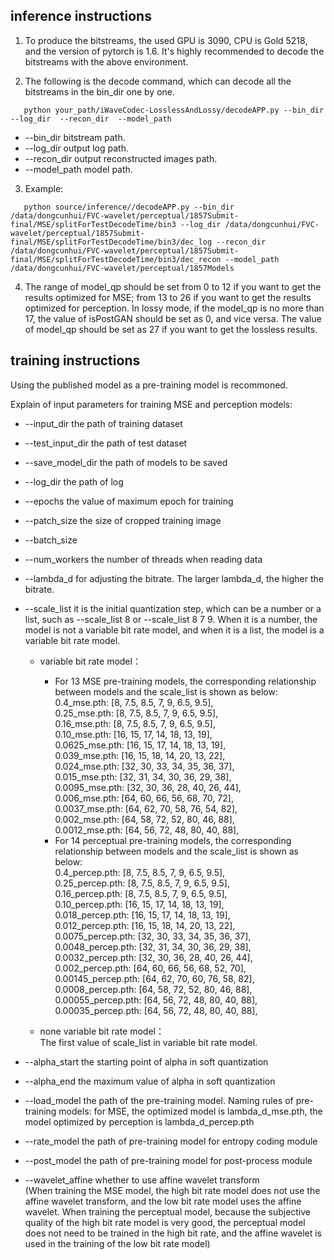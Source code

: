 
inference instructions
---------------------------

1. To produce the bitstreams, the used GPU is 3090, CPU is Gold 5218, and the version of pytorch is 1.6. It's highly recommended to decode the bitstreams with the above environment.

2. The following is the decode command, which can decode all the bitstreams in the bin_dir one by one.
```
   python your_path/iWaveCodec-LosslessAndLossy/decodeAPP.py --bin_dir --log_dir  --recon_dir  --model_path 
```

+   --bin_dir    bitstream path.
+   --log_dir    output log path.
+   --recon_dir  output reconstructed images path.
+   --model_path model path.

3. Example:
```
   python source/inference//decodeAPP.py --bin_dir /data/dongcunhui/FVC-wavelet/perceptual/1857Submit-final/MSE/splitForTestDecodeTime/bin3 --log_dir /data/dongcunhui/FVC-wavelet/perceptual/1857Submit-final/MSE/splitForTestDecodeTime/bin3/dec_log --recon_dir /data/dongcunhui/FVC-wavelet/perceptual/1857Submit-final/MSE/splitForTestDecodeTime/bin3/dec_recon --model_path /data/dongcunhui/FVC-wavelet/perceptual/1857Models
```
4. The range of model_qp should be set from 0 to 12 if you want to get the results optimized for MSE; from 13 to 26 if you want to get the results optimized for perception. 
    In lossy mode, if the model_qp is no more than 17, the value of isPostGAN should be set as 0, and vice versa.
    The value of model_qp should be set as 27 if you want to get the lossless results.

training instructions
---------------------------    
Using the published model as a pre-training model is recommoned.

Explain of input parameters for training MSE and perception models:

+   --input_dir       the path of training dataset
+   --test_input_dir  the path of test dataset
+   --save_model_dir  the path of models to be saved
+   --log_dir         the path of log
+   --epochs          the value of maximum epoch for training
+   --patch_size      the size of cropped training image
+   --batch_size 
+   --num_workers     the number of threads when reading data
+   --lambda_d        for adjusting the bitrate. The larger lambda_d, the higher the bitrate.
+   --scale_list      it is the initial quantization step, which can be a number or a list, such as --scale_list 8 or --scale_list 8 7 9. When it is a number, the model is not a variable bit rate model, and when it is a list, the model is a variable bit rate model.
    + variable bit rate model：

        + For 13 MSE pre-training models, the corresponding relationship between models and the scale_list is shown as below:\
						0.4_mse.pth:	[8, 7.5, 8.5, 7, 9, 6.5, 9.5],\
						0.25_mse.pth:	[8, 7.5, 8.5, 7, 9, 6.5, 9.5],\
						0.16_mse.pth:	[8, 7.5, 8.5, 7, 9, 6.5, 9.5],\
						0.10_mse.pth:	[16, 15, 17, 14, 18, 13, 19],\
						0.0625_mse.pth:	[16, 15, 17, 14, 18, 13, 19],\
						0.039_mse.pth:	[16, 15, 18, 14, 20, 13, 22],\
						0.024_mse.pth:	[32, 30, 33, 34, 35, 36, 37],\
						0.015_mse.pth:	[32, 31, 34, 30, 36, 29, 38],\
						0.0095_mse.pth:	[32, 30, 36, 28, 40, 26, 44],\
						0.006_mse.pth:	[64, 60, 66, 56, 68, 70, 72],\
						0.0037_mse.pth:	[64, 62, 70, 58, 76, 54, 82],\
						0.002_mse.pth:	[64, 58, 72, 52, 80, 46, 88],\
						0.0012_mse.pth:	[64, 56, 72, 48, 80, 40, 88],
        + For 14 perceptual pre-training models, the corresponding relationship between models and the scale_list is shown as below:\
						0.4_percep.pth:		[8, 7.5, 8.5, 7, 9, 6.5, 9.5],\
						0.25_percep.pth:	[8, 7.5, 8.5, 7, 9, 6.5, 9.5],\
						0.16_percep.pth:	[8, 7.5, 8.5, 7, 9, 6.5, 9.5],\
						0.10_percep.pth: 	[16, 15, 17, 14, 18, 13, 19],\
						0.018_percep.pth:	[16, 15, 17, 14, 18, 13, 19],\
						0.012_percep.pth: 	[16, 15, 18, 14, 20, 13, 22],\
						0.0075_percep.pth:	[32, 30, 33, 34, 35, 36, 37],\
						0.0048_percep.pth: 	[32, 31, 34, 30, 36, 29, 38],\
						0.0032_percep.pth: 	[32, 30, 36, 28, 40, 26, 44],\
						0.002_percep.pth:	[64, 60, 66, 56, 68, 52, 70],\
						0.00145_percep.pth:	[64, 62, 70, 60, 76, 58, 82],\
						0.0008_percep.pth: 	[64, 58, 72, 52, 80, 46, 88],\
						0.00055_percep.pth:	[64, 56, 72, 48, 80, 40, 88],\
						0.00035_percep.pth:	[64, 56, 72, 48, 80, 40, 88],
    + none variable bit rate model：\
  The first value of scale_list in variable bit rate model.
  
+   --alpha_start the starting point of alpha in soft quantization
+   --alpha_end the maximum value of alpha in soft quantization
+   --load_model the path of the pre-training model. Naming rules of pre-training models: for MSE, the optimized model is lambda_d_mse.pth, the model optimized by perception is lambda_d_percep.pth
+   --rate_model the path of pre-training model for entropy coding module 
+   --post_model the path of pre-training model for post-process module 
+   --wavelet_affine whether to use affine wavelet transform\
  (When training the MSE model, the high bit rate model does not use the affine wavelet transform, and the low bit rate model uses the affine wavelet. When training the perceptual model, because the subjective quality of the high bit rate model is very good, the perceptual model does not need to be trained in the high bit rate, and the affine wavelet is used in the training of the low bit rate model)
